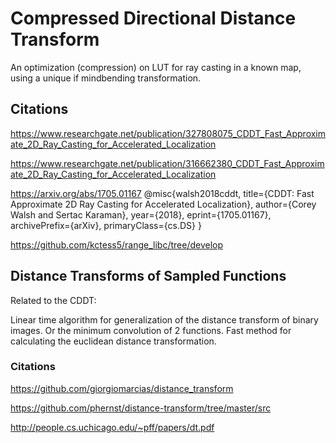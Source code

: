 # Compressed Directional Distance Transform

An optimization (compression) on LUT for ray casting in a known map, using a unique if mindbending transformation.

## Citations

https://www.researchgate.net/publication/327808075_CDDT_Fast_Approximate_2D_Ray_Casting_for_Accelerated_Localization

https://www.researchgate.net/publication/316662380_CDDT_Fast_Approximate_2D_Ray_Casting_for_Accelerated_Localization

https://arxiv.org/abs/1705.01167
@misc{walsh2018cddt,
      title={CDDT: Fast Approximate 2D Ray Casting for Accelerated Localization}, 
      author={Corey Walsh and Sertac Karaman},
      year={2018},
      eprint={1705.01167},
      archivePrefix={arXiv},
      primaryClass={cs.DS}
}

https://github.com/kctess5/range_libc/tree/develop

## Distance Transforms of Sampled Functions

Related to the CDDT:

Linear time algorithm for generalization of the distance transform of binary images.
Or the minimum convolution of 2 functions.
Fast method for calculating the euclidean distance transformation.

### Citations

https://github.com/giorgiomarcias/distance_transform

https://github.com/phernst/distance-transform/tree/master/src

http://people.cs.uchicago.edu/~pff/papers/dt.pdf
